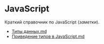 <h1>JavaScript</h1>

Краткий справочник по JavaScript (*заметки*).

- [Типы данных.md](https://github.com/SuvStreet/Totorial-Front-end/blob/main/%D0%91%D0%B0%D0%B7%D0%B0%20JavaScript/%D1%82%D0%B8%D0%BF%D1%8B_%D0%B4%D0%B0%D0%BD%D0%BD%D1%8B%D1%85.md)
- [Приведение типов в JavaScript.md](https://github.com/SuvStreet/Totorial-Front-end/blob/main/%D0%91%D0%B0%D0%B7%D0%B0%20JavaScript/%D0%9F%D1%80%D0%B8%D0%B2%D0%B5%D0%B4%D0%B5%D0%BD%D0%B8%D0%B5_%D1%82%D0%B8%D0%BF%D0%BE%D0%B2_%D0%B2_JavaScript.md)
